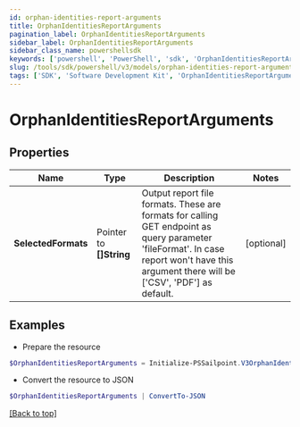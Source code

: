 ```yaml
---
id: orphan-identities-report-arguments
title: OrphanIdentitiesReportArguments
pagination_label: OrphanIdentitiesReportArguments
sidebar_label: OrphanIdentitiesReportArguments
sidebar_class_name: powershellsdk
keywords: ['powershell', 'PowerShell', 'sdk', 'OrphanIdentitiesReportArguments', 'OrphanIdentitiesReportArguments'] 
slug: /tools/sdk/powershell/v3/models/orphan-identities-report-arguments
tags: ['SDK', 'Software Development Kit', 'OrphanIdentitiesReportArguments', 'OrphanIdentitiesReportArguments']
---
```



# OrphanIdentitiesReportArguments

## Properties

Name | Type | Description | Notes
------------ | ------------- | ------------- | -------------
**SelectedFormats** |  Pointer to **[]String** | Output report file formats. These are formats for calling GET endpoint as query parameter 'fileFormat'.  In case report won't have this argument there will be ['CSV', 'PDF'] as default. | [optional] 

## Examples

- Prepare the resource
```powershell
$OrphanIdentitiesReportArguments = Initialize-PSSailpoint.V3OrphanIdentitiesReportArguments  -SelectedFormats [CSV]
```

- Convert the resource to JSON
```powershell
$OrphanIdentitiesReportArguments | ConvertTo-JSON
```


[[Back to top]](#) 


